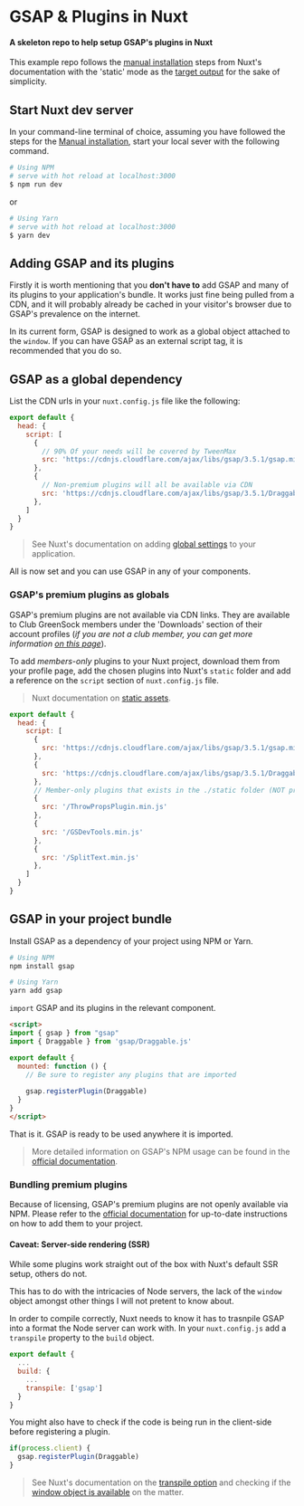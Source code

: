 # GSAP & Plugins in Nuxt

#### A skeleton repo to help setup GSAP&#39;s plugins in Nuxt

This example repo follows the [manual installation](https://nuxtjs.org/docs/2.x/get-started/installation#manual-installation) steps from Nuxt's documentation with the 'static' mode as the [target output](https://nuxtjs.org/docs/2.x/configuration-glossary/configuration-target) for the sake of simplicity.

## Start Nuxt dev server

In your command-line terminal of choice, assuming you have followed the steps for the [Manual installation](https://nuxtjs.org/docs/2.x/get-started/installation#manual-installation), start your local sever with the following command.

``` bash
# Using NPM
# serve with hot reload at localhost:3000
$ npm run dev
```
or

``` bash
# Using Yarn
# serve with hot reload at localhost:3000
$ yarn dev
```

## Adding GSAP and its plugins

Firstly it is worth mentioning that you **don&#39;t have to** add GSAP and many of its plugins to your application&#39;s bundle. It works just fine being pulled from a CDN, and it will probably already be cached in your visitor&#39;s browser due to GSAP&#39;s prevalence on the internet.

In its current form, GSAP is designed to work as a global object attached to the `window`. If you can have GSAP as an external script tag, it is recommended that you do so.

## GSAP as a global dependency

List the CDN urls in your `nuxt.config.js` file like the following:

``` javascript
export default {
  head: {
    script: [
      {
        // 90% Of your needs will be covered by TweenMax
        src: 'https://cdnjs.cloudflare.com/ajax/libs/gsap/3.5.1/gsap.min.js'
      },
      {
        // Non-premium plugins will all be available via CDN
        src: 'https://cdnjs.cloudflare.com/ajax/libs/gsap/3.5.1/Draggable.min.js'
      },
    ]
  }
}
```

> See Nuxt&#39;s documentation on adding [global settings](https://nuxtjs.org/faq#global-settings) to your application.

All is now set and you can use GSAP in any of your components.

### GSAP&#39;s premium plugins as globals

GSAP&#39;s premium plugins are not available via CDN links. They are available to Club GreenSock members under the &#39;Downloads&#39; section of their account profiles (_if you are not a club member, you can get more information [on this page](https://greensock.com/club/)_).

To add _members-only_ plugins to your Nuxt project, download them from your profile page, add the chosen plugins into Nuxt&#39;s `static` folder and add a reference on the `script` section of `nuxt.config.js` file.

> Nuxt documentation on [static assets](https://nuxtjs.org/docs/2.x/directory-structure/static).


``` javascript
export default {
  head: {
    script: [
      {
        src: 'https://cdnjs.cloudflare.com/ajax/libs/gsap/3.5.1/gsap.min.js'
      },
      {
        src: 'https://cdnjs.cloudflare.com/ajax/libs/gsap/3.5.1/Draggable.min.js'
      },
      // Member-only plugins that exists in the ./static folder (NOT present in this repository)
      {
        src: '/ThrowPropsPlugin.min.js'
      },
      {
        src: '/GSDevTools.min.js'
      },
      {
        src: '/SplitText.min.js'
      },
    ]
  }
}
```

## GSAP in your project bundle

Install GSAP as a dependency of your project using NPM or Yarn.

``` bash
# Using NPM
npm install gsap
```

``` bash
# Using Yarn
yarn add gsap
```

`import` GSAP and its plugins in the relevant component.

``` html
<script>
import { gsap } from "gsap"
import { Draggable } from 'gsap/Draggable.js'

export default {
  mounted: function () {
    // Be sure to register any plugins that are imported
    
    gsap.registerPlugin(Draggable)
  }
}
</script>
```

That is it. GSAP is ready to be used anywhere it is imported.


> More detailed information on GSAP&#39;s NPM usage can be found in the [official documentation](https://greensock.com/docs/v3/Installation).

### Bundling premium plugins

Because of licensing, GSAP&#39;s premium plugins are not openly available via NPM. Please refer to the [official documentation](https://greensock.com/docs/v3/Installation#ZIP) for up-to-date instructions on how to add them to your project.


#### Caveat: Server-side rendering (SSR)

While some plugins work straight out of the box with Nuxt&#39;s default SSR setup, others do not.

This has to do with the intricacies of Node servers, the lack of the `window` object amongst other things I will not pretent to know about.

In order to compile correctly, Nuxt needs to know it has to trasnpile GSAP into a format the Node server can work with. In your `nuxt.config.js` add a `transpile` property to the `build` object.

```javascript
export default {
  ...
  build: {
    ...
    transpile: ['gsap']
  }
}
```
You might also have to check if the code is being run in the client-side before registering a plugin.

``` javascript
if(process.client) {
  gsap.registerPlugin(Draggable)
}
```

> See Nuxt&#39;s documentation on the [transpile option](https://nuxtjs.org/docs/2.x/configuration-glossary/configuration-build#transpile) and checking if the [window object is available](https://nuxtjs.org/faq/window-document-undefined) on the matter.